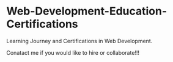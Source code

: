 # Web-Development-Education-Certifications

Learning Journey and Certifications in Web Development.

Conatact me if you would like to hire or collaborate!!!
